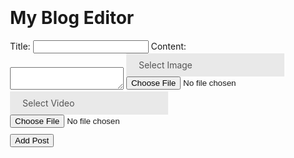 <!DOCTYPE html>
<html>
<head>
  <title>My Blog Editor</title>
  <style>
    .container {
      max-width: 600px;
      margin: 0 auto;
      padding: 20px;
    }

    input[type="text"],
    textarea {
      width: 100%;
      margin-bottom: 10px;
    }

    button {
      display: block;
      margin-top: 10px;
    }

    .post {
      margin-bottom: 20px;
      padding: 10px;
      border: 1px solid #ccc;
    }

    .post h2 {
      margin-top: 0;
    }

    .post p {
      margin-bottom: 10px;
    }

    .post img,
    .post video {
      max-width: 100%;
    }

    .file-upload-wrapper {
      position: relative;
      overflow: hidden;
      display: inline-block;
    }

    .file-upload-wrapper input[type="file"] {
      font-size: 100px;
      position: absolute;
      left: 0;
      top: 0;
      opacity: 0;
      cursor: pointer;
    }

    .file-upload-wrapper label {
      display: block;
      padding: 10px 20px;
      background-color: #e9e9e9;
      color: #555;
      cursor: pointer;
    }

    .file-upload-wrapper span {
      display: inline-block;
      margin-top: 8px;
    }
  </style>
</head>
<body>
  <div class="container">
    <h1>My Blog Editor</h1>
    <form id="blogForm">
      <label for="title">Title:</label>
      <input type="text" id="title" name="title">
      <label for="content">Content:</label>
      <textarea id="content" name="content"></textarea>
      <div class="file-upload-wrapper">
        <label for="image" class="file-upload">
          Select Image
          <span id="image-name"></span>
        </label>
        <input type="file" id="image" name="image" accept="image/*" onchange="updateFileName('image')">
      </div>
      <div class="file-upload-wrapper">
        <label for="video" class="file-upload">
          Select Video
          <span id="video-name"></span>
        </label>
        <input type="file" id="video" name="video" accept="video/*" onchange="updateFileName('video')">
      </div>
      <button type="button" onclick="addPost()">Add Post</button>
    </form>
    <div id="blogPosts"></div>
  </div>

  <script>
    function addPost() {
      var title = document.getElementById("title").value;
      var content = document.getElementById("content").value;
      var imageFile = document.getElementById("image").files[0];
      var videoFile = document.getElementById("video").files[0];

      // Create a new blog post element
      var post = document.createElement("div");
      post.classList.add("post");

      // Add the post title
      var postTitle = document.createElement("h2");
      postTitle.innerText = title;
      post.appendChild(postTitle);

      // Add the post content
      var postContent = document.createElement("p");
      postContent.innerText = content;
      post.appendChild(postContent);

      // Add the post image
      if (imageFile) {
        var postImage = document.createElement("img");
        postImage.classList.add("post-image");
        post.appendChild(postImage);

        var reader = new FileReader();
        reader.onload = function (event) {
          postImage.src = event.target.result;
        };
        reader.readAsDataURL(imageFile);
      }

      // Add the post video
      if (videoFile) {
        var postVideo = document.createElement("video");
        postVideo.classList.add("post-video");
        postVideo.controls = true;
        post.appendChild(postVideo);

        var reader = new FileReader();
        reader.onload = function (event) {
          postVideo.src = event.target.result;
        };
        reader.readAsDataURL(videoFile);
      }

      // Append the post to the blogPosts container
      var blogPosts = document.getElementById("blogPosts");
      blogPosts.appendChild(post);

      // Clear the form inputs
      document.getElementById("title").value = "";
      document.getElementById("content").value = "";
      document.getElementById("image").value = "";
      document.getElementById("video").value = "";
      document.getElementById("image-name").innerText = "";
      document.getElementById("video-name").innerText = "";
    }

    function updateFileName(inputId) {
      var fileName = document.getElementById(inputId).files[0].name;
      document.getElementById(inputId + "-name").innerText = fileName;
    }
  </script>
</body>
</html>
